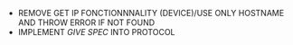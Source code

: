 - REMOVE GET IP FONCTIONNNALITY (DEVICE)/USE ONLY HOSTNAME AND THROW ERROR IF NOT FOUND
- IMPLEMENT *GIVE SPEC* INTO PROTOCOL


